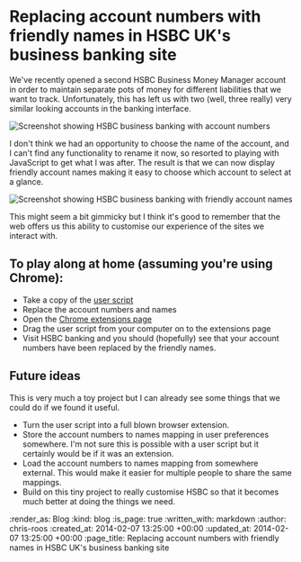 Replacing account numbers with friendly names in HSBC UK's business banking site
=======

We've recently opened a second HSBC Business Money Manager account in order to maintain separate pots of money for different liabilities that we want to track. Unfortunately, this has left us with two (well, three really) very similar looking accounts in the banking interface.

![Screenshot showing HSBC business banking with account numbers](/images/blog/hsbc-with-unfriendly-account-numbers.png)

I don't think we had an opportunity to choose the name of the account, and I can't find any functionality to rename it now, so resorted to playing with JavaScript to get what I was after. The result is that we can now display friendly account names making it easy to choose which account to select at a glance.

![Screenshot showing HSBC business banking with friendly account names](/images/blog/hsbc-with-friendly-account-names.png)

This might seem a bit gimmicky but I think it's good to remember that the web offers us this ability to customise our experience of the sites we interact with.

## To play along at home (assuming you're using Chrome):

* Take a copy of the [user script](https://gist.github.com/chrisroos/8862244)
* Replace the account numbers and names
* Open the [Chrome extensions page](chrome://extensions/)
* Drag the user script from your computer on to the extensions page
* Visit HSBC banking and you should (hopefully) see that your account numbers have been replaced by the friendly names.

## Future ideas

This is very much a toy project but I can already see some things that we could do if we found it useful.

* Turn the user script into a full blown browser extension.
* Store the account numbers to names mapping in user preferences somewhere. I'm not sure this is possible with a user script but it certainly would be if it was an extension.
* Load the account numbers to names mapping from somewhere external. This would make it easier for multiple people to share the same mappings.
* Build on this tiny project to really customise HSBC so that it becomes much better at doing the things we need.


:render_as: Blog
:kind: blog
:is_page: true
:written_with: markdown
:author: chris-roos
:created_at: 2014-02-07 13:25:00 +00:00
:updated_at: 2014-02-07 13:25:00 +00:00
:page_title: Replacing account numbers with friendly names in HSBC UK's business banking site
